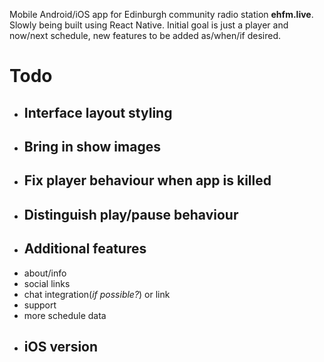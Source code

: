 Mobile Android/iOS app for Edinburgh community radio station **ehfm.live**. Slowly being built using React Native. Initial goal is just a player and now/next schedule, new features to be added as/when/if desired.

# Todo
- ## Interface layout styling
- ## Bring in show images
- ## Fix player behaviour when app is killed
- ## Distinguish play/pause behaviour
- ## Additional features
- about/info
- social links
- chat integration(_if possible?_) or link
- support
- more schedule data
- ## iOS version
